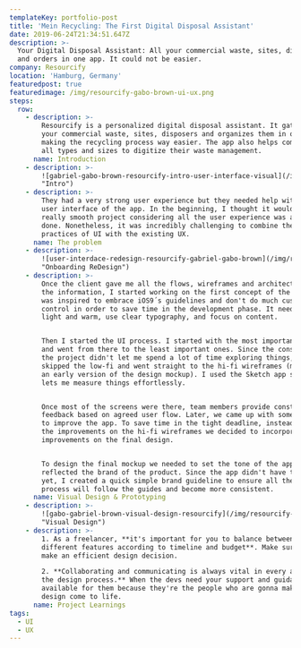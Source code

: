 ```yaml
---
templateKey: portfolio-post
title: 'Mein Recycling: The First Digital Disposal Assistant'
date: 2019-06-24T21:34:51.647Z
description: >-
  Your Digital Disposal Assistant: All your commercial waste, sites, disposers
  and orders in one app. It could not be easier.
company: Resourcify
location: 'Hamburg, Germany'
featuredpost: true
featuredimage: /img/resourcify-gabo-brown-ui-ux.png
steps:
  row:
    - description: >-
        Resourcify is a personalized digital disposal assistant. It gathers all
        your commercial waste, sites, disposers and organizes them in one app,
        making the recycling process way easier. The app also helps companies of
        all types and sizes to digitize their waste management.
      name: Introduction
    - description: >-
        ![gabriel-gabo-brown-resourcify-intro-user-interface-visual](/img/resourcify-gabo-gabriel-brown-ui-ux-03.png
        "Intro")
    - description: >-
        They had a very strong user experience but they needed help with the
        user interface of the app. In the beginning, I thought it would be a
        really smooth project considering all the user experience was already
        done. Nonetheless, it was incredibly challenging to combine the good
        practices of UI with the existing UX.
      name: The problem
    - description: >-
        ![user-interdace-redesign-resourcify-gabriel-gabo-brown](/img/resourcify-gabo-gabriel-brown-ui-ux-01.png
        "Onboarding ReDesign")
    - description: >-
        Once the client gave me all the flows, wireframes and architecture of
        the information, I started working on the first concept of the app. I
        was inspired to embrace iOS9´s guidelines and don't do much custom
        control in order to save time in the development phase. It needed to be
        light and warm, use clear typography, and focus on content.


        Then I started the UI process. I started with the most important pages
        and went from there to the least important ones. Since the constraint of
        the project didn't let me spend a lot of time exploring things, I
        skipped the low-fi and went straight to the hi-fi wireframes (more like
        an early version of the design mockup). I used the Sketch app since it
        lets me measure things effortlessly.


        Once most of the screens were there, team members provide constructive
        feedback based on agreed user flow. Later, we came up with some feedback
        to improve the app. To save time in the tight deadline, instead of doing
        the improvements on the hi-fi wireframes we decided to incorporate the
        improvements on the final design. 


        To design the final mockup we needed to set the tone of the app that
        reflected the brand of the product. Since the app didn't have this set
        yet, I created a quick simple brand guideline to ensure all the design
        process will follow the guides and become more consistent.
      name: Visual Design & Prototyping
    - description: >-
        ![gabo-gabriel-brown-visual-design-resourcify](/img/resourcify-gabo-gabriel-brown-ui-ux-02.png
        "Visual Design")
    - description: >-
        1. As a freelancer, **it's important for you to balance between
        different features according to timeline and budget**. Make sure you
        make an efficient design decision.

        2. **Collaborating and communicating is always vital in every aspect of
        the design process.** When the devs need your support and guidance, be
        available for them because they're the people who are gonna make your
        design come to life.
      name: Project Learnings
tags:
  - UI
  - UX
---
```


